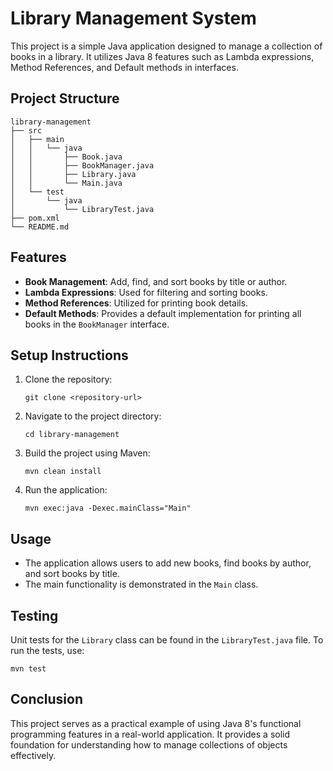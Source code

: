 # Library Management System

This project is a simple Java application designed to manage a collection of books in a library. It utilizes Java 8 features such as Lambda expressions, Method References, and Default methods in interfaces.

## Project Structure

```
library-management
├── src
│   ├── main
│   │   └── java
│   │       ├── Book.java
│   │       ├── BookManager.java
│   │       ├── Library.java
│   │       └── Main.java
│   └── test
│       └── java
│           └── LibraryTest.java
├── pom.xml
└── README.md
```

## Features

- **Book Management**: Add, find, and sort books by title or author.
- **Lambda Expressions**: Used for filtering and sorting books.
- **Method References**: Utilized for printing book details.
- **Default Methods**: Provides a default implementation for printing all books in the `BookManager` interface.

## Setup Instructions

1. Clone the repository:
   ```
   git clone <repository-url>
   ```
2. Navigate to the project directory:
   ```
   cd library-management
   ```
3. Build the project using Maven:
   ```
   mvn clean install
   ```
4. Run the application:
   ```
   mvn exec:java -Dexec.mainClass="Main"
   ```

## Usage

- The application allows users to add new books, find books by author, and sort books by title.
- The main functionality is demonstrated in the `Main` class.

## Testing

Unit tests for the `Library` class can be found in the `LibraryTest.java` file. To run the tests, use:
```
mvn test
```

## Conclusion

This project serves as a practical example of using Java 8's functional programming features in a real-world application. It provides a solid foundation for understanding how to manage collections of objects effectively.